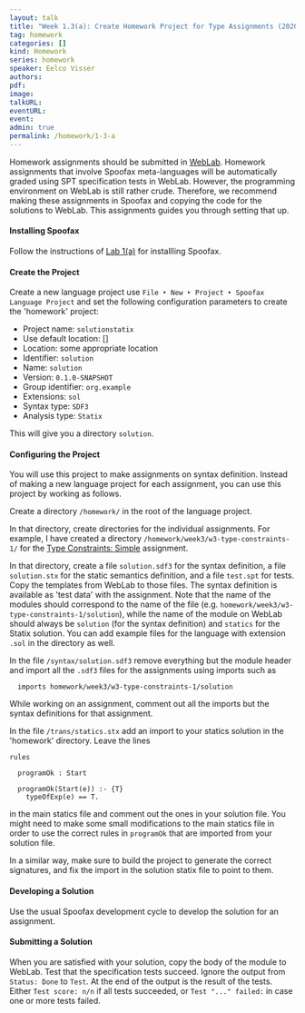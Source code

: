 ```yaml
---
layout: talk
title: "Week 1.3(a): Create Homework Project for Type Assignments (2020)"
tag: homework
categories: []
kind: Homework
series: homework
speaker: Eelco Visser
authors:
pdf:
image:
talkURL:
eventURL:
event:
admin: true
permalink: /homework/1-3-a
---
```


Homework assignments should be submitted in [WebLab](https://weblab.tudelft.nl/cs4200/2021-2022/assignment/87590/view).
Homework assignments that involve Spoofax meta-languages will be automatically graded using SPT specification tests in WebLab.
However, the programming environment on WebLab is still rather crude.
Therefore, we recommend making these assignments in Spoofax and copying the code for the solutions to WebLab.
This assignments guides you through setting that up.

#### Installing Spoofax

Follow the instructions of [Lab 1(a)]({{site.baseurl}}/lab/1a) for installling Spoofax.

#### Create the Project

Create a new language project use `File ‣ New ‣ Project ‣ Spoofax Language Project` and set the following configuration parameters to create the 'homework' project:

* Project name: `solutionstatix`
* Use default location: []
* Location: some appropriate location
* Identifier: `solution`
* Name: `solution`
* Version: `0.1.0-SNAPSHOT`
* Group identifier: `org.example`
* Extensions: `sol`
* Syntax type: `SDF3`
* Analysis type: `Statix`

This will give you a directory `solution`.

#### Configuring the Project

You will use this project to make assignments on syntax definition.
Instead of making a new language project for each assignment, you can use this project by working as follows.

Create a directory `/homework/` in the root of the language project.

In that directory, create directories for the individual assignments.
For example, I have created a directory `/homework/week3/w3-type-constraints-1/` for the [Type Constraints: Simple](https://weblab.tudelft.nl/cs4200/2021-2022/assignment/87716/view) assignment.

In that directory, create a file `solution.sdf3` for the syntax definition, a file `solution.stx` for the static semantics definition, and a file `test.spt` for tests.
Copy the templates from WebLab to those files.
The syntax definition is available as 'test data' with the assignment.
Note that the name of the modules should correspond to the name of the file (e.g. `homework/week3/w3-type-constraints-1/solution`), while the name of the module on WebLab should always be `solution` (for the syntax definition) and `statics` for the Statix solution.
You can add example files for the language with extension `.sol` in the directory as well.

In the file `/syntax/solution.sdf3` remove everything but the module header and import all the `.sdf3` files for the assignments using imports such as
```
  imports homework/week3/w3-type-constraints-1/solution
```
While working on an assignment, comment out all the imports but the syntax definitions for that assignment.

In the file `/trans/statics.stx` add an import to your statics solution in the 'homework' directory. Leave the lines

```
rules

  programOk : Start

  programOk(Start(e)) :- {T}
    typeOfExp(e) == T.
```

in the main statics file and comment out the ones in your solution file. You might need to make some small modifications to the main statics file in order to use the correct rules in `programOk` that are imported from your solution file.

In a similar way, make sure to build the project to generate the correct signatures, and fix the import in the solution statix file to point to them.

#### Developing a Solution

Use the usual Spoofax development cycle to develop the solution for an assignment.

#### Submitting a Solution

When you are satisfied with your solution, copy the body of the module to WebLab.
Test that the specification tests succeed.
Ignore the output from `Status: Done` to `Test`. At the end of the output is the result of the tests. Either `Test score: n/n` if all tests succeeded, or `Test "..." failed:` in case one or more tests failed.
